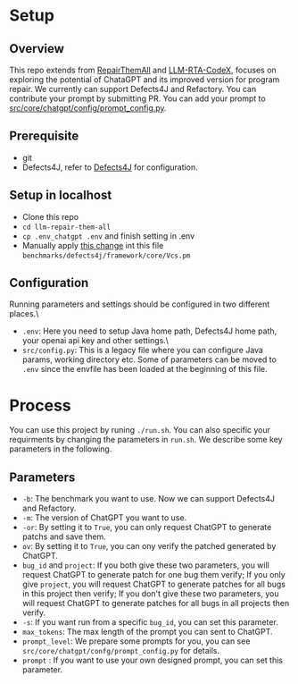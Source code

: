 # Setup

## Overview
This repo extends from [RepairThemAll](https://github.com/program-repair/RepairThemAll) and [LLM-RTA-CodeX](https://github.com/ASSERT-KTH/llm-repair-them-all), focuses on exploring the potential of ChataGPT and its improved version for program repair. We currently can support Defects4J and Refactory. You can contribute your prompt by submitting PR. You can add your prompt to [src/core/chatgpt/config/prompt_config.py](https://github.com/TomasAndersonFang/ChatGPT-Repair/blob/main/src/core/chatgpt/config/prompt_config.py).

## Prerequisite
  * git
  * Defects4J, refer to [Defects4J](https://github.com/rjust/defects4j) for configuration.
 
## Setup in localhost
  * Clone this repo
  * `cd llm-repair-them-all`
  * `cp .env_chatgpt .env` and finish setting in .env
  * Manually apply [this change](https://github.com/rjust/defects4j/pull/499) int this file `benchmarks/defects4j/framework/core/Vcs.pm`

## Configuration
Running parameters and settings should be configured in two different places.\
* `.env`: Here you need to setup Java home path, Defects4J home path, your openai api key and other settings.\
* `src/config.py`: This is a legacy file where you can configure Java params, working directory etc. Some of parameters can be moved to `.env` since the envfile has been loaded at the beginning of this file.

# Process
You can use this project by runing `./run.sh`. You can also specific your requirments by changing the parameters in `run.sh`. We describe some key parameters in the following.
## Parameters
- `-b`: The benchmark you want to use. Now we can support Defects4J and Refactory.
- `-m`: The version of ChatGPT you want to use.
- `-or`: By setting it to `True`, you can only request ChatGPT to generate patchs and save them.
- `ov`: By setting it to `True`, you can ony verify the patched generated by ChatGPT.
- `bug_id` and `project`: If you both give these two parameters, you will request ChatGPT to generate patch for one bug them verify; If you only give `project`, you will request ChatGPT to generate patches for all bugs in this project then verify; If you don't give these two parameters, you will request ChatGPT to generate patches for all bugs in all projects then verify.
- `-s`: If you want run from a specific `bug_id`, you can set this parameter.
- `max_tokens`: The max length of the prompt you can sent to ChatGPT.
- `prompt_level`: We prepare some prompts for you, you can see `src/core/chatgpt/confg/prompt_config.py` for details.
- `prompt` : If you want to use your own designed prompt, you can set this parameter.
